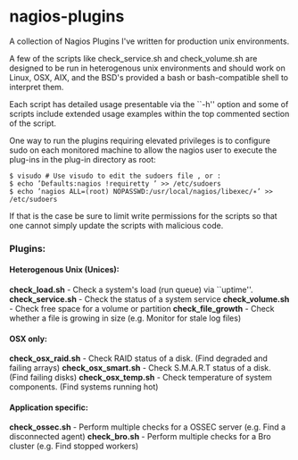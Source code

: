 nagios-plugins
==============

A collection of Nagios Plugins I've written for production unix environments.

A few of the scripts like check_service.sh and check_volume.sh are designed to
be run in heterogenous unix environments and should work on Linux, OSX, AIX, and
the BSD's provided a bash or bash-compatible shell to interpret them.

Each script has detailed usage presentable via the ``-h'' option and some of
scripts include extended usage examples within the top commented section of the script.

One way to run the plugins requiring elevated privileges is to
configure sudo on each monitored machine to allow the nagios
user to execute the plug-ins in the plug-in directory as root:
```
$ visudo # Use visudo to edit the sudoers file , or :
$ echo ’Defaults:nagios !requiretty ’ >> /etc/sudoers
$ echo ’nagios ALL=(root) NOPASSWD:/usr/local/nagios/libexec/∗’ >> /etc/sudoers
```

If that is the case be sure to limit write permissions for the scripts so that
one cannot simply update the scripts with malicious code.

### Plugins:

#### Heterogenous Unix (Unices):

**check_load.sh** - Check a system's load (run queue) via ``uptime''.
**check_service.sh** - Check the status of a system service
**check_volume.sh** - Check free space for a volume or partition
**check_file_growth** - Check whether a file is growing in size (e.g. Monitor for stale log files)

#### OSX only:

**check_osx_raid.sh** - Check RAID status of a disk. (Find degraded and failing arrays)
**check_osx_smart.sh** - Check S.M.A.R.T status of a disk. (Find failing disks)
**check_osx_temp.sh** - Check temperature of system components. (Find systems running hot)

#### Application specific:

**check_ossec.sh** - Perform multiple checks for a OSSEC server (e.g. Find a disconnected agent)
**check_bro.sh** - Perform multiple checks for a Bro cluster (e.g. Find stopped workers)
